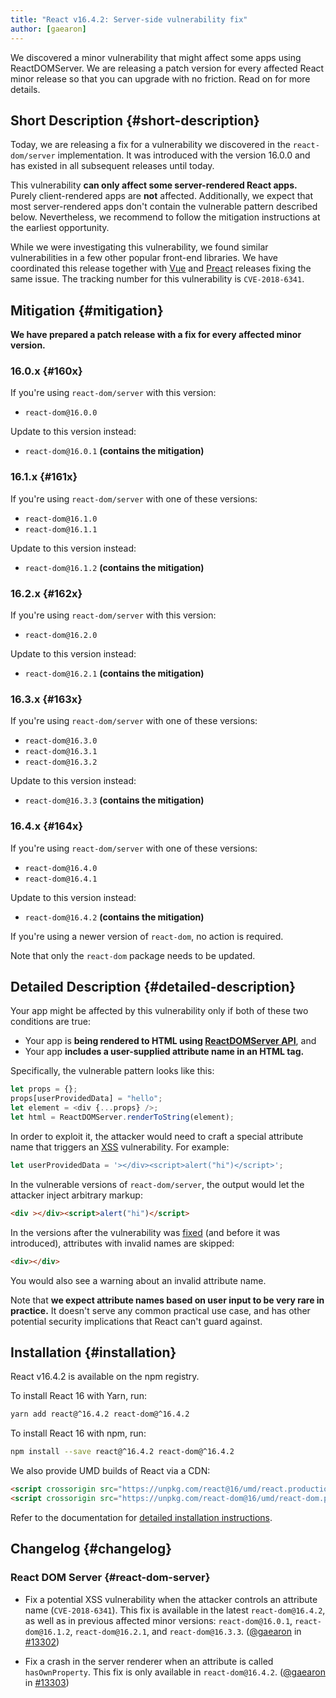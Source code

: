 ```yaml
---
title: "React v16.4.2: Server-side vulnerability fix"
author: [gaearon]
---
```


We discovered a minor vulnerability that might affect some apps using ReactDOMServer. We are releasing a patch version for every affected React minor release so that you can upgrade with no friction. Read on for more details.

## Short Description {#short-description}

Today, we are releasing a fix for a vulnerability we discovered in the `react-dom/server` implementation. It was introduced with the version 16.0.0 and has existed in all subsequent releases until today.

This vulnerability **can only affect some server-rendered React apps.** Purely client-rendered apps are **not** affected. Additionally, we expect that most server-rendered apps don't contain the vulnerable pattern described below. Nevertheless, we recommend to follow the mitigation instructions at the earliest opportunity.

While we were investigating this vulnerability, we found similar vulnerabilities in a few other popular front-end libraries. We have coordinated this release together with [Vue](https://github.com/vuejs/vue/releases/tag/v2.5.17) and [Preact](https://github.com/developit/preact-render-to-string/releases/tag/3.7.1) releases fixing the same issue. The tracking number for this vulnerability is `CVE-2018-6341`.

## Mitigation {#mitigation}

**We have prepared a patch release with a fix for every affected minor version.**

### 16.0.x {#160x}

If you're using `react-dom/server` with this version:

- `react-dom@16.0.0`

Update to this version instead:

- `react-dom@16.0.1` **(contains the mitigation)**

### 16.1.x {#161x}

If you're using `react-dom/server` with one of these versions:

- `react-dom@16.1.0`
- `react-dom@16.1.1`

Update to this version instead:

- `react-dom@16.1.2` **(contains the mitigation)**

### 16.2.x {#162x}

If you're using `react-dom/server` with this version:

- `react-dom@16.2.0`

Update to this version instead:

- `react-dom@16.2.1` **(contains the mitigation)**

### 16.3.x {#163x}

If you're using `react-dom/server` with one of these versions:

- `react-dom@16.3.0`
- `react-dom@16.3.1`
- `react-dom@16.3.2`

Update to this version instead:

- `react-dom@16.3.3` **(contains the mitigation)**

### 16.4.x {#164x}

If you're using `react-dom/server` with one of these versions:

- `react-dom@16.4.0`
- `react-dom@16.4.1`

Update to this version instead:

- `react-dom@16.4.2` **(contains the mitigation)**

If you're using a newer version of `react-dom`, no action is required.

Note that only the `react-dom` package needs to be updated.

## Detailed Description {#detailed-description}

Your app might be affected by this vulnerability only if both of these two conditions are true:

* Your app is **being rendered to HTML using [ReactDOMServer API](/docs/react-dom-server.html)**, and
* Your app **includes a user-supplied attribute name in an HTML tag.**

Specifically, the vulnerable pattern looks like this:

```js {2}
let props = {};
props[userProvidedData] = "hello";
let element = <div {...props} />;
let html = ReactDOMServer.renderToString(element);
```

In order to exploit it, the attacker would need to craft a special attribute name that triggers an [XSS](https://en.wikipedia.org/wiki/Cross-site_scripting) vulnerability. For example:

```js
let userProvidedData = '></div><script>alert("hi")</script>';
```

In the vulnerable versions of `react-dom/server`, the output would let the attacker inject arbitrary markup:

```html
<div ></div><script>alert("hi")</script>
```

In the versions after the vulnerability was [fixed](https://github.com/facebook/react/pull/13302) (and before it was introduced), attributes with invalid names are skipped:

```html
<div></div>
```

You would also see a warning about an invalid attribute name.

Note that **we expect attribute names based on user input to be very rare in practice.** It doesn't serve any common practical use case, and has other potential security implications that React can't guard against.

## Installation {#installation}

React v16.4.2 is available on the npm registry.

To install React 16 with Yarn, run:

```bash
yarn add react@^16.4.2 react-dom@^16.4.2
```

To install React 16 with npm, run:

```bash
npm install --save react@^16.4.2 react-dom@^16.4.2
```

We also provide UMD builds of React via a CDN:

```html
<script crossorigin src="https://unpkg.com/react@16/umd/react.production.min.js"></script>
<script crossorigin src="https://unpkg.com/react-dom@16/umd/react-dom.production.min.js"></script>
```

Refer to the documentation for [detailed installation instructions](/docs/installation.html).

## Changelog {#changelog}

### React DOM Server {#react-dom-server}

* Fix a potential XSS vulnerability when the attacker controls an attribute name (`CVE-2018-6341`). This fix is available in the latest `react-dom@16.4.2`, as well as in previous affected minor versions: `react-dom@16.0.1`, `react-dom@16.1.2`, `react-dom@16.2.1`, and `react-dom@16.3.3`. ([@gaearon](https://github.com/gaearon) in [#13302](https://github.com/facebook/react/pull/13302))

* Fix a crash in the server renderer when an attribute is called `hasOwnProperty`. This fix is only available in `react-dom@16.4.2`. ([@gaearon](https://github.com/gaearon) in [#13303](https://github.com/facebook/react/pull/13303))

